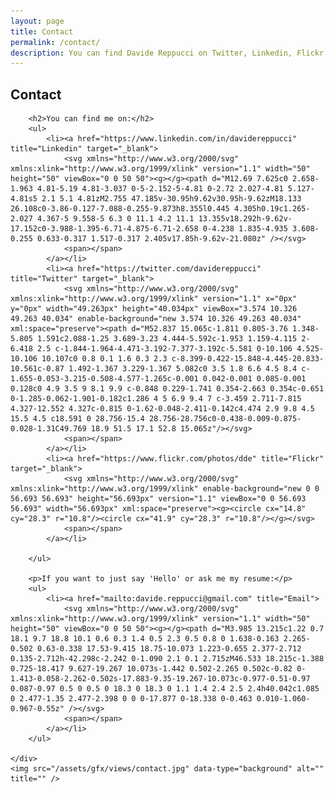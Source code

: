 ```yaml
---
layout: page
title: Contact
permalink: /contact/
description: You can find Davide Reppucci on Twitter, Linkedin, Flickr or you can email him at davide.reppucci@gmail.com
---
```

<section class="page-view contact-view">
	<div class="content">
		<h1>Contact</h1>

		<h2>You can find me on:</h2>
		<ul>
			<li><a href="https://www.linkedin.com/in/davidereppucci" title="Linkedin" target="_blank">
				<svg xmlns="http://www.w3.org/2000/svg" xmlns:xlink="http://www.w3.org/1999/xlink" version="1.1" width="50" height="50" viewBox="0 0 50 50"><g></g><path d="M12.69 7.625c0 2.658-1.963 4.81-5.19 4.81-3.037 0-5-2.152-5-4.81 0-2.72 2.027-4.81 5.127-4.81s5 2.1 5.1 4.81zM2.755 47.185v-30.95h9.62v30.95h-9.62zM18.133 26.108c0-3.86-0.127-7.088-0.255-9.873h8.355l0.445 4.305h0.19c1.265-2.027 4.367-5 9.558-5 6.3 0 11.1 4.2 11.1 13.355v18.292h-9.62v-17.152c0-3.988-1.395-6.71-4.875-6.71-2.658 0-4.238 1.835-4.935 3.608-0.255 0.633-0.317 1.517-0.317 2.405v17.85h-9.62v-21.080z" /></svg>
				<span></span>
			</a></li>
			<li><a href="https://twitter.com/davidereppucci" title="Twitter" target="_blank">
				<svg xmlns="http://www.w3.org/2000/svg" xmlns:xlink="http://www.w3.org/1999/xlink" version="1.1" x="0px" y="0px" width="49.263px" height="40.034px" viewBox="3.574 10.326 49.263 40.034" enable-background="new 3.574 10.326 49.263 40.034" xml:space="preserve"><path d="M52.837 15.065c-1.811 0.805-3.76 1.348-5.805 1.591c2.088-1.25 3.689-3.23 4.444-5.592c-1.953 1.159-4.115 2-6.418 2.5 c-1.844-1.964-4.471-3.192-7.377-3.192c-5.581 0-10.106 4.525-10.106 10.107c0 0.8 0.1 1.6 0.3 2.3 c-8.399-0.422-15.848-4.445-20.833-10.561c-0.87 1.492-1.367 3.229-1.367 5.082c0 3.5 1.8 6.6 4.5 8.4 c-1.655-0.053-3.215-0.508-4.577-1.265c-0.001 0.042-0.001 0.085-0.001 0.128c0 4.9 3.5 9 8.1 9.9 c-0.848 0.229-1.741 0.354-2.663 0.354c-0.651 0-1.285-0.062-1.901-0.182c1.286 4 5 6.9 9.4 7 c-3.459 2.711-7.815 4.327-12.552 4.327c-0.815 0-1.62-0.048-2.411-0.142c4.474 2.9 9.8 4.5 15.5 4.5 c18.591 0 28.756-15.4 28.756-28.756c0-0.438-0.009-0.875-0.028-1.31C49.769 18.9 51.5 17.1 52.8 15.065z"/></svg>
				<span></span>
			</a></li>
			<li><a href="https://www.flickr.com/photos/dde" title="Flickr" target="_blank">
				<svg xmlns="http://www.w3.org/2000/svg" xmlns:xlink="http://www.w3.org/1999/xlink" enable-background="new 0 0 56.693 56.693" height="56.693px" version="1.1" viewBox="0 0 56.693 56.693" width="56.693px" xml:space="preserve"><g><circle cx="14.8" cy="28.3" r="10.8"/><circle cx="41.9" cy="28.3" r="10.8"/></g></svg>
				<span></span>
			</a></li>

		</ul>

		<p>If you want to just say 'Hello' or ask me my resume:</p>
		<ul>
			<li><a href="mailto:davide.reppucci@gmail.com" title="Email">
				<svg xmlns="http://www.w3.org/2000/svg" xmlns:xlink="http://www.w3.org/1999/xlink" version="1.1" width="50" height="50" viewBox="0 0 50 50"><g></g><path d="M3.985 13.215c1.22 0.7 18.1 9.7 18.8 10.1 0.6 0.3 1.4 0.5 2.3 0.5 0.8 0 1.638-0.163 2.265-0.502 0.63-0.338 17.53-9.415 18.75-10.073 1.223-0.655 2.377-2.712 0.135-2.712h-42.298c-2.242 0-1.090 2.1 0.1 2.715zM46.533 18.215c-1.388 0.725-18.417 9.627-19.267 10.073s-1.442 0.502-2.265 0.502c-0.82 0-1.413-0.058-2.262-0.502s-17.883-9.35-19.267-10.073c-0.977-0.51-0.97 0.087-0.97 0.5 0 0.5 0 18.3 0 18.3 0 1.1 1.4 2.4 2.5 2.4h40.042c1.085 0 2.477-1.35 2.477-2.398 0 0 0-17.877 0-18.338 0-0.463 0.010-1.060-0.967-0.55z" /></svg>
				<span></span>
			</a></li>
		</ul>

	</div>
	<img src="/assets/gfx/views/contact.jpg" data-type="background" alt="" title="" />
</section>
